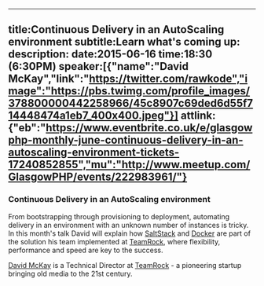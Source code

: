 ----
title:Continuous Delivery in an AutoScaling environment
subtitle:Learn what's coming up:
description:
date:2015-06-16
time:18:30 (6:30PM)
speaker:[{"name":"David McKay","link":"https://twitter.com/rawkode","image":"https://pbs.twimg.com/profile_images/378800000442258966/45c8907c69ded6d55f714448474a1eb7_400x400.jpeg"}]
attlink:{"eb":"https://www.eventbrite.co.uk/e/glasgowphp-monthly-june-continuous-delivery-in-an-autoscaling-environment-tickets-17240852855","mu":"http://www.meetup.com/GlasgowPHP/events/222983961/"}
----


### Continuous Delivery in an AutoScaling environment

From bootstrapping through provisioning to deployment, automating delivery in an environment with an unknown number of instances is tricky. In this month's talk David will explain how [SaltStack][3] and [Docker][4] are part of the solution his team implemented at [TeamRock][2], where flexibility, performance and speed are key to the success.  

[David McKay][1] is a Technical Director at [TeamRock][2] - a pioneering startup bringing old media to the 21st century.  

[1]: https://twitter.com/rawkode
[2]: http://www.teamrock.com
[3]: http://saltstack.com
[4]: https://www.docker.com
